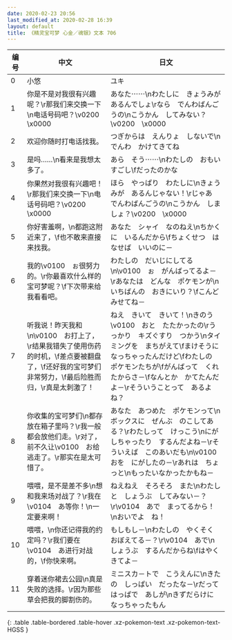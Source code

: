```yaml
---
date: 2020-02-23 20:56
last_modified_at: 2020-02-28 16:39
layout: default
title: 《精灵宝可梦 心金／魂银》文本 706
---
```

| 编号 | 中文 | 日文 |
| ---- | ---- | ---- |
| 0 | 小悠 | ユキ |
| 1 | 你是不是对我很有兴趣呢？\r那我们来交换一下\n电话号码吧？\v0200　\x0000 | あなた⋯⋯\nわたしに　きょうみが　あるんでしょ\rなら　でんわばんごうの\nこうかん　してみない？\v0200　\x0000 |
| 2 | 欢迎你随时打电话找我。 | つぎからは　えんりょ　しないで\nでんわ　かけてきてね |
| 3 | 是吗……\n看来是我想太多了。 | あら　そう⋯⋯\nわたしの　おもいすごし\fだったのかな |
| 4 | 你果然对我很有兴趣吧！\r那我们来交换一下\n电话号码吧？\v0200　\x0000 | ほら　やっぱり　わたしに\nきょうみが　あるんじゃない！\rじゃあ　でんわばんごうの\nこうかん　しましょ？\v0200　\x0000 |
| 5 | 你好害羞啊，\n都跑这附近来了，\f也不敢来直接来找我。 | あなた　シャイ　なのねえ\nちかくに　いるんだから\fちょくせつ　はなせば　いいのに－ |
| 6 | 我的\v0100　ぉ很努力的。\r你最喜欢什么样的宝可梦呢？\f下次带来给我看看吧。 | わたしの　だいじにしてる\n\v0100　ぉ　がんばってるよ－\rあなたは　どんな　ポケモンが\nいちばんの　おきにいり？\fこんど　みせてね－ |
| 7 | 听我说！昨天我和\n\v0100　お打上了，\r结果我错失了使用伤药的时机，\f差点要被翻盘了，\f还好我的宝可梦们非常努力，\f最后险胜而归，\r真是太刺激了！ | ねえ　きいて　きいて！\nきのう　\v0100　おと　たたかったの\rうっかり　キズぐすり　つかう\nタイミングを　まちがえて\fまけそうに　なっちゃったんだけど\fわたしの　ポケモンたちが\fがんばって　くれたからさ－\fなんとか　かてたんだよ－\rそういうことって　あるよね？ |
| 8 | 你收集的宝可梦们\n都存放在箱子里吗？\r我一般都会放他们走。\r对了，前不久让\v0100　お给逃走了。\r那实在是太可惜了。 | あなた　あつめた　ポケモンって\nボックスに　ぜんぶ　のこしてある？\rわたしって　けっこう\nにがしちゃったり　するんだよね－\rそういえば　このあいだも\n\v0100　おを　にがしたの－\rあれは　ちょっと\nもったいなかったかもね－ |
| 9 | 喂喂，是不是差不多\n想和我来场对战了？\r我在\v0104　あ等你！\n一定要来啊！ | ねえねえ　そろそろ　また\nわたしと　しょうぶ　してみない－？\r\v0104　あで　まってるから！\nおいでよ　ね！ |
| 10 | 喂喂，\n你还记得我的约定吗？\r我们要在\v0104　あ进行对战的，\f你快来啊。 | もしもし－\nわたしの　やくそく　おぼえてる－？\r\v0104　あで\nしょうぶ　するんだからね\fはやく　きてよ－ |
| 11 | 穿着迷你裙去公园\n真是失败的选择。\r因为那些草会把我的脚割伤的。 | ミニスカ－トで　こうえんに\nきたの　しっぱい　だったな－\rだって　はっぱで　あしが\nきずだらけに　なっちゃったもん |
{: .table .table-bordered .table-hover .xz-pokemon-text .xz-pokemon-text-HGSS }